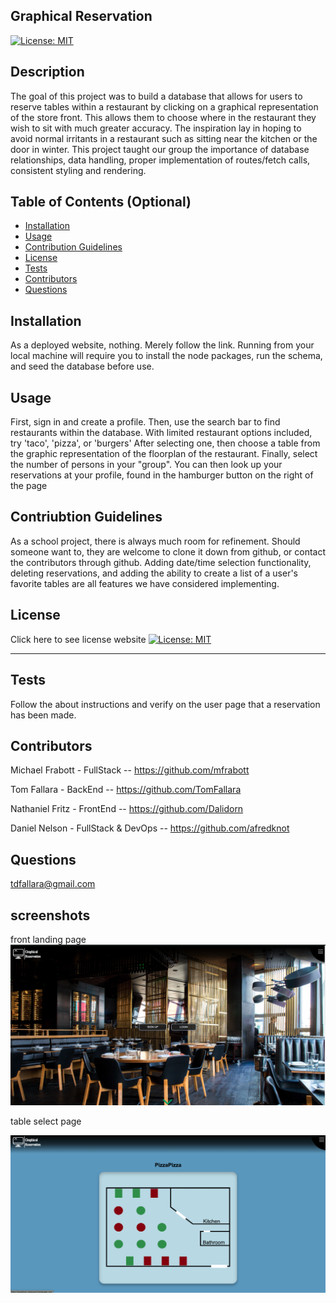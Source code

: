 ## Graphical Reservation
[![License: MIT](https://img.shields.io/badge/License-MIT-yellow.svg)](https://opensource.org/licenses/MIT)

## Description

The goal of this project was to build a database that allows for users to reserve tables within a restaurant by clicking on a graphical representation of the store front. This allows them to choose where in the restaurant they wish to sit with much greater accuracy. The inspiration lay in hoping to avoid normal irritants in a restaurant such as sitting near the kitchen or the door in winter. This project taught our group the importance of database relationships, data handling, proper implementation of routes/fetch calls, consistent styling and rendering.
      
## Table of Contents (Optional)

* [Installation](#installation)
* [Usage](#usage)
* [Contribution Guidelines](#contributionsGuidelines)
* [License](#license)
* [Tests](#tests)
* [Contributors](#contributors)
* [Questions](#questions)

## Installation

As a deployed website, nothing. Merely follow the link.
Running from your local machine will require you to install the node packages, run the schema, and seed the database before use.

## Usage

First, sign in and create a profile. Then, use the search bar to find restaurants within the database. With limited restaurant options included, try 'taco', 'pizza', or 'burgers' After selecting one, then choose a table from the graphic representation of the floorplan of the restaurant. Finally, select the number of persons in your "group".  You can then look up your reservations at your profile, found in the hamburger button on the right of the page
 
## Contriubtion Guidelines
 
As a school project, there is always much room for refinement. Should someone want to, they are welcome to clone it down from github, or contact the contributors through github.
Adding date/time selection functionality, deleting reservations, and adding the ability to create a list of a user's favorite tables are all features we have considered implementing.
 
## License
 
Click here to see license website [![License: MIT](https://img.shields.io/badge/License-MIT-yellow.svg)](https://opensource.org/licenses/MIT)
 
---
 
## Tests
 
Follow the about instructions and verify on the user page that a reservation has been made.

## Contributors

Michael Frabott - FullStack -- https://github.com/mfrabott

Tom Fallara - BackEnd -- https://github.com/TomFallara

Nathaniel Fritz - FrontEnd -- https://github.com/Dalidorn

Daniel Nelson - FullStack & DevOps -- https://github.com/afredknot

## Questions
  
  tdfallara@gmail.com

  ## screenshots
  front landing page
  ![](./public/images/loginsignupmainpage.png)

  table select page

  ![](./public/images/resturanttableselector.png)